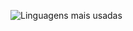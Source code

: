 ![Linguagens mais usadas](https://github-readme-stats.vercel.app/api/top-langs/?username=IgorLeo01&layout=compact&theme=radical)
